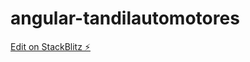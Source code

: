 # angular-tandilautomotores

[Edit on StackBlitz ⚡️](https://stackblitz.com/edit/angular-tandilautomotores)